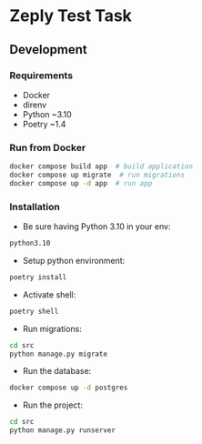 # Zeply Test Task

## Development

### Requirements

- Docker
- direnv
- Python ~3.10
- Poetry ~1.4

### Run from Docker

```bash
docker compose build app  # build application
docker compose up migrate  # run migrations
docker compose up -d app  # run app
```

### Installation

- Be sure having Python 3.10 in your env:

```bash
python3.10
```

- Setup python environment:

```bash
poetry install
```

- Activate shell:

```bash
poetry shell
```

- Run migrations:

```bash
cd src
python manage.py migrate
```

- Run the database:

```bash
docker compose up -d postgres
```

- Run the project:

```bash
cd src
python manage.py runserver
```

